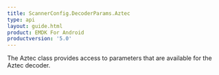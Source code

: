 ```yaml
---
title: ScannerConfig.DecoderParams.Aztec
type: api
layout: guide.html
product: EMDK For Android
productversion: '5.0'
---
```



The Aztec class provides access to parameters that are available for
 the Aztec decoder.





